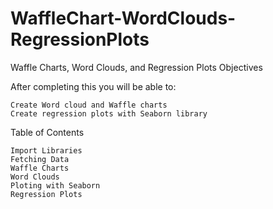 # WaffleChart-WordClouds-RegressionPlots
Waffle Charts, Word Clouds, and Regression Plots
Objectives

After completing this you will be able to:

    Create Word cloud and Waffle charts
    Create regression plots with Seaborn library

Table of Contents

    Import Libraries
    Fetching Data
    Waffle Charts
    Word Clouds
    Ploting with Seaborn
    Regression Plots
